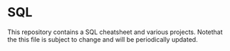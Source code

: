 # SQL

This repository contains a SQL cheatsheet and various projects. Notethat the this file is subject to change and will be periodically updated.
